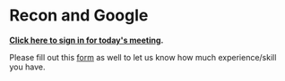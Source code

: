 # Recon and Google

**[Click here to sign in for today's meeting](http://bit.ly/bthscyber).**

Please fill out this [form](http://goo.gl/forms/JHrpK5FWWF) as well to let us know how much experience/skill you have.
